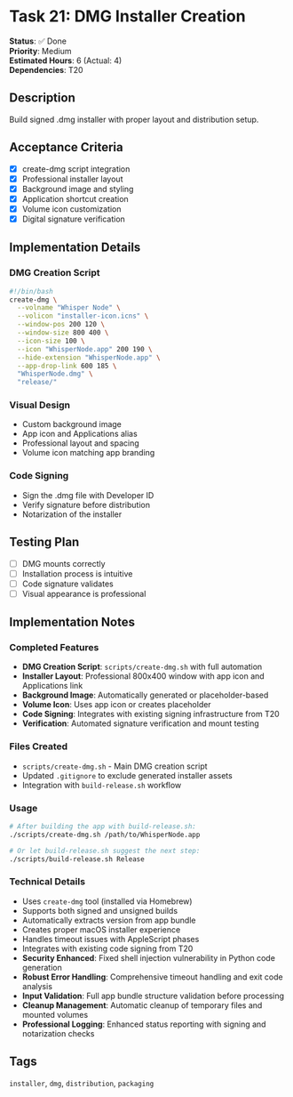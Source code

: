 # Task 21: DMG Installer Creation

**Status**: ✅ Done  
**Priority**: Medium  
**Estimated Hours**: 6 (Actual: 4)  
**Dependencies**: T20  

## Description

Build signed .dmg installer with proper layout and distribution setup.

## Acceptance Criteria

- [x] create-dmg script integration
- [x] Professional installer layout
- [x] Background image and styling
- [x] Application shortcut creation
- [x] Volume icon customization
- [x] Digital signature verification

## Implementation Details

### DMG Creation Script
```bash
#!/bin/bash
create-dmg \
  --volname "Whisper Node" \
  --volicon "installer-icon.icns" \
  --window-pos 200 120 \
  --window-size 800 400 \
  --icon-size 100 \
  --icon "WhisperNode.app" 200 190 \
  --hide-extension "WhisperNode.app" \
  --app-drop-link 600 185 \
  "WhisperNode.dmg" \
  "release/"
```

### Visual Design
- Custom background image
- App icon and Applications alias
- Professional layout and spacing
- Volume icon matching app branding

### Code Signing
- Sign the .dmg file with Developer ID
- Verify signature before distribution
- Notarization of the installer

## Testing Plan

- [ ] DMG mounts correctly
- [ ] Installation process is intuitive
- [ ] Code signature validates
- [ ] Visual appearance is professional

## Implementation Notes

### Completed Features
- **DMG Creation Script**: `scripts/create-dmg.sh` with full automation
- **Installer Layout**: Professional 800x400 window with app icon and Applications link
- **Background Image**: Automatically generated or placeholder-based
- **Volume Icon**: Uses app icon or creates placeholder
- **Code Signing**: Integrates with existing signing infrastructure from T20
- **Verification**: Automated signature verification and mount testing

### Files Created
- `scripts/create-dmg.sh` - Main DMG creation script
- Updated `.gitignore` to exclude generated installer assets
- Integration with `build-release.sh` workflow

### Usage
```bash
# After building the app with build-release.sh:
./scripts/create-dmg.sh /path/to/WhisperNode.app

# Or let build-release.sh suggest the next step:
./scripts/build-release.sh Release
```

### Technical Details
- Uses `create-dmg` tool (installed via Homebrew)
- Supports both signed and unsigned builds
- Automatically extracts version from app bundle
- Creates proper macOS installer experience
- Handles timeout issues with AppleScript phases
- Integrates with existing code signing from T20
- **Security Enhanced**: Fixed shell injection vulnerability in Python code generation
- **Robust Error Handling**: Comprehensive timeout handling and exit code analysis
- **Input Validation**: Full app bundle structure validation before processing
- **Cleanup Management**: Automatic cleanup of temporary files and mounted volumes
- **Professional Logging**: Enhanced status reporting with signing and notarization checks

## Tags
`installer`, `dmg`, `distribution`, `packaging`